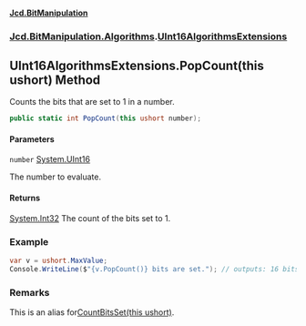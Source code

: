 #### [Jcd.BitManipulation](index.md 'index')

### [Jcd.BitManipulation.Algorithms](Jcd.BitManipulation.Algorithms.md 'Jcd.BitManipulation.Algorithms').[UInt16AlgorithmsExtensions](Jcd.BitManipulation.Algorithms.UInt16AlgorithmsExtensions.md 'Jcd.BitManipulation.Algorithms.UInt16AlgorithmsExtensions')

## UInt16AlgorithmsExtensions.PopCount(this ushort) Method

Counts the bits that are set to 1 in a number.

```csharp
public static int PopCount(this ushort number);
```

#### Parameters

<a name='Jcd.BitManipulation.Algorithms.UInt16AlgorithmsExtensions.PopCount(thisushort).number'></a>

`number` [System.UInt16](https://docs.microsoft.com/en-us/dotnet/api/System.UInt16 'System.UInt16')

The number to evaluate.

#### Returns

[System.Int32](https://docs.microsoft.com/en-us/dotnet/api/System.Int32 'System.Int32')
The count of the bits set to 1.

### Example

```csharp
var v = ushort.MaxValue;
Console.WriteLine($"{v.PopCount()} bits are set."); // outputs: 16 bits are set.
```

### Remarks

This is an alias for[CountBitsSet(this ushort)](Jcd.BitManipulation.Algorithms.UInt16AlgorithmsExtensions.CountBitsSet(thisushort).md 'Jcd.BitManipulation.Algorithms.UInt16AlgorithmsExtensions.CountBitsSet(this ushort)').